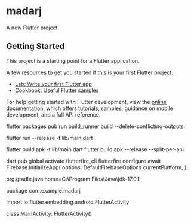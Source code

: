 # madarj

A new Flutter project.

## Getting Started

This project is a starting point for a Flutter application.

A few resources to get you started if this is your first Flutter project:

- [Lab: Write your first Flutter app](https://docs.flutter.dev/get-started/codelab)
- [Cookbook: Useful Flutter samples](https://docs.flutter.dev/cookbook)

For help getting started with Flutter development, view the
[online documentation](https://docs.flutter.dev/), which offers tutorials,
samples, guidance on mobile development, and a full API reference.

flutter packages pub run build_runner build --delete-conflicting-outputs

flutter run --release -t lib/main.dart

flutter build apk -t lib/main.dart
flutter build apk --release --split-per-abi


dart pub global activate flutterfire_cli
flutterfire configure
  await Firebase.initializeApp(
    options: DefaultFirebaseOptions.currentPlatform,
  );
  

org.gradle.java.home=C:\\Program Files\\Java\\jdk-17.0.1



package com.example.madarj

import io.flutter.embedding.android.FlutterActivity

class MainActivity: FlutterActivity()
